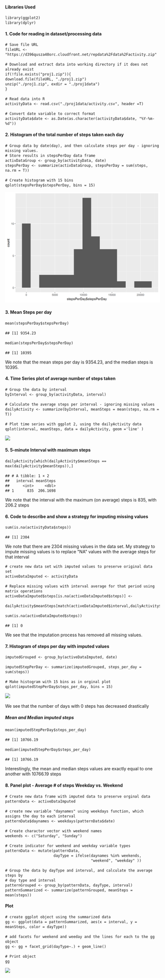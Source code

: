#### Libraries Used

    library(ggplot2)
    library(dplyr)

#### 1. Code for reading in dataset/processing data

    # Save file URL
    fileURL <- "https://d396qusza40orc.cloudfront.net/repdata%2Fdata%2Factivity.zip"

    # Download and extract data into working directory if it does not already exist
    if(!file.exists("proj1.zip")){
    download.file(fileURL, "./proj1.zip")
    unzip("./proj1.zip", exdir = "./proj1data")
    }

    # Read data into R
    activityData <- read.csv("./proj1data/activity.csv", header =T)

    # Convert date variable to correct format
    activityData$date <- as.Date(as.character(activityData$date, "%Y-%m-%d"))

#### 2. Histogram of the total number of steps taken each day

    # Group data by date(day), and then calculate steps per day - ignoring missing values.  
    # Store results in stepsPerDay data frame
    activDataGroup <- group_by(activityData, date)
    stepsPerDay <- summarize(activDataGroup, stepsPerDay = sum(steps, na.rm = T))
                                
    # Create histogram with 15 bins
    qplot(stepsPerDay$stepsPerDay, bins = 15)

![](steps_per_day_hist-1.png)

#### 3. Mean Steps per day

    mean(stepsPerDay$stepsPerDay)

    ## [1] 9354.23

    median(stepsPerDay$stepsPerDay)

    ## [1] 10395

We note that the mean steps per day is 9354.23, and the median steps is
10395.

#### 4. Time Series plot of average number of steps taken

    # Group the data by interval
    byInterval <- group_by(activityData, interval)

    # Calculate the average steps per interval - ignoring missing values
    dailyActivity <- summarize(byInterval, meanSteps = mean(steps, na.rm = T))

    # Plot time series with ggplot 2, using the dailyActivity data
    qplot(interval, meanSteps, data = dailyActivity, geom ='line' )

![](PA1_template_files/figure-markdown_strict/daily_activity_plot-1.png)

#### 5. 5-minute Interval with maximum steps

    dailyActivity[which(dailyActivity$meanSteps == max(dailyActivity$meanSteps)),]

    ## # A tibble: 1 × 2
    ##   interval meanSteps
    ##      <int>     <dbl>
    ## 1      835  206.1698

We note that the interval with the maximum (on average) steps is 835,
with 206.2 steps

#### 6. Code to describe and show a strategy for imputing missing values

    sum(is.na(activityData$steps))

    ## [1] 2304

We note that there are 2304 missing values in the data set. My strategy
to impute missing values is to replace "NA" values with the average
steps for that interval

    # create new data set with imputed values to preserve original data set
    activeDataImputed <- activityData

    # Replace missing values with interval average for that period using matrix operations
    activeDataImputed$steps[is.na(activeDataImputed$steps)] <- 
        dailyActivity$meanSteps[match(activeDataImputed$interval,dailyActivity$interval)]

    sum(is.na(activeDataImputed$steps))

    ## [1] 0

We see that the imputation process has removed all missing values.

#### 7. Histogram of steps per day with imputed values

    imputedGrouped <- group_by(activeDataImputed, date)

    imputedStepPerDay <- summarize(imputedGrouped, steps_per_day = sum(steps))

    # Make histogram with 15 bins as in orginal plot
    qplot(imputedStepPerDay$steps_per_day, bins = 15)

![](PA1_template_files/figure-markdown_strict/histogram_imputed-1.png)

We see that the number of days with 0 steps has decreased drastically

##### Mean and Median imputed steps

    mean(imputedStepPerDay$steps_per_day)

    ## [1] 10766.19

    median(imputedStepPerDay$steps_per_day)

    ## [1] 10766.19

Interestingly, the mean and median steps values are exactly equal to one
another with 10766.19 steps

#### 8. Panel plot - Average \# of steps Weekday vs. Weekend

    # Create new data frame with imputed data to preserve orginal data
    patternData <- activeDataImputed

    # create new variable "daynames" using weekdays function, which assigns the day to each interval
    patternData$daynames <- weekdays(patternData$date)

    # Create charactor vector with weekend names 
    weekends <- c("Saturday", "Sunday")

    # Create indicator for weekend and weekday variable types
    patternData <- mutate(patternData, 
                          dayType = ifelse(daynames %in% weekends, 
                                           "weekend", "weekday" ))

    # Group the data by dayType and interval, and calculate the average steps by 
    # day type and interval
    patternGrouped <- group_by(patternData, dayType, interval)
    patternSummarized <- summarize(patternGrouped, meanSteps = mean(steps))

#### Plot

    # create ggplot object using the summarized data
    gg <- ggplot(data = patternSummarized, aes(x = interval, y = meanSteps, color = dayType))

    # add facets for weekend and weeday and the lines for each to the gg object
    gg <- gg + facet_grid(dayType~.) + geom_line()

    # Print object
    gg

![](PA1_template_files/figure-markdown_strict/weekend_vs_weekday_plot-1.png)
